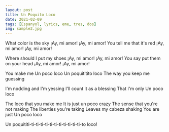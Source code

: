 ```yaml
---
layout: post
title: Un Poquito Loco
date: 2021-02-09
tags: [Espanyol, lyrics, eme, tres, dos]
img: sample2.jpg
---
```


What color is the sky
¡Ay, mi amor! ¡Ay, mi amor!
You tell me that it's red
¡Ay, mi amor! ¡Ay, mi amor!

Where should I put my shoes
¡Ay, mi amor! ¡Ay, mi amor!
You say put them on your head
¡Ay, mi amor! ¡Ay, mi amor!
<!--more-->
You make me
Un poco loco
Un poquititito loco
The way you keep me guessing

I'm nodding and I'm yessing
I'll count it as a blessing
That I'm only
Un poco loco

The loco that you make me
It is just un poco crazy
The sense that you're not making
The liberties you're taking
Leaves my cabeza shaking
You are just
Un poco loco

Un poquititi-ti-ti-ti-ti-ti-ti-ti-ti-ti-ti-ti-to loco!
